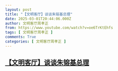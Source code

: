 ```yaml
---
layout: post
title: "【文明客厅】谈谈朱镕基总理"
date: 2025-03-01T20:44:06.000Z
author: 文明客厅周孝正
from: https://www.youtube.com/watch?v=oe6TrKtEhfs
tags: [ 文明客厅周孝正 ]
comments: True
categories: [ 文明客厅周孝正 ]
---
```

<!--1740861846000-->
[【文明客厅】谈谈朱镕基总理](https://www.youtube.com/watch?v=oe6TrKtEhfs)
------

<div>

</div>
